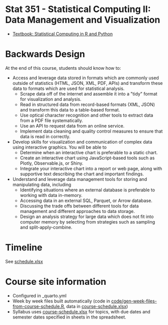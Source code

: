 # Stat 351 - Statistical Computing II: Data Management and Visualization

-   [Textbook: Statistical Computing in R and Python](https://srvanderplas.github.io/stat-computing-r-python/)

# Backwards Design

At the end of this course, students should know how to:

- Access and leverage data stored in formats which are commonly used outside of statistics (HTML, JSON, XML, PDF, APIs) and transform these data to formats which are used for statistical analysis. 
	- Scrape data off of the internet and assemble it into a "tidy" format for visualization and analysis.
	- Read in structured data from record-based formats (XML, JSON) and transform this data to a table-based format.
	- Use optical character recognition and other tools to extract data from a PDF file systematically.
	- Use an API to request data from an online service.
	- Implement data cleaning and quality control measures to ensure that data is read in correctly.
- Develop skills for visualization and communication of complex data using interactive graphics. You will be able to 
	- Determine when an interactive chart is preferable to a static chart.
	- Create an interactive chart using JavaScript-based tools such as Plotly, Observable.js, or Shiny.
	- Integrate your interactive chart into a report or web page, along with supportive text describing the chart and important findings.
- Understand and leverage data management tools for storing and manipulating data, including
	- Identifying situations where an external database is preferable to working with data in-memory.
	- Accessing data in an external SQL, Parquet, or Arrow database.
	- Discussing the trade offs between different tools for data management and different approaches to data storage.
	- Design an analysis strategy for large data which does not fit into computer memory by selecting from strategies such as sampling and split-apply-combine. 

# Timeline
See [schedule.xlsx](schedule.xlsx)


# Course site information

- Configured in _quarto.yml
- Week by week files built automatically (code in [code/gen-week-files-from-course-schedule.R](code/gen-week-files-from-course-schedule.R), data in [course-schedule.xlsx](course-schedule.xlsx))
- Syllabus uses [course-schedule.xlsx](course-schedule.xlsx) for topics, with due dates and semester dates specified in sheets in the spreadsheet. 

